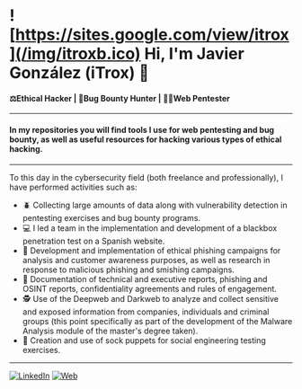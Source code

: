 # ![https://sites.google.com/view/itrox](/img/itroxb.ico) Hi, I'm Javier González (iTrox) 👋
#### ⚖️Ethical Hacker | 🐞Bug Bounty Hunter | 🧑‍💻Web Pentester

---

#### In my repositories you will find tools I use for web pentesting and bug bounty, as well as useful resources for hacking various types of ethical hacking.

---

To this day in the cybersecurity field (both freelance and professionally), I have performed activities such as:

- 🪲 Collecting large amounts of data along with vulnerability detection in pentesting exercises and bug bounty programs.
- 💻 I led a team in the implementation and development of a blackbox penetration test on a Spanish website.
- 📧 Development and implementation of ethical phishing campaigns for analysis and customer awareness purposes, as well as research in response to malicious phishing and smishing campaigns.
- 📝 Documentation of technical and executive reports, phishing and OSINT reports, confidentiality agreements and rules of engagement.
- 🕵️ Use of the Deepweb and Darkweb to analyze and collect sensitive and exposed information from companies, individuals and criminal groups (this point specifically as part of the development of the Malware Analysis module of the master's degree taken).
- 👤 Creation and use of sock puppets for social engineering testing exercises.


---

[![LinkedIn](https://img.shields.io/badge/LinkedIn-Javier_González-0077B5?style=for-the-badge&logo=linkedin&logoColor=white&labelColor=101010)](https://www.linkedin.com/in/javier-gonzalez-espinoza/)
[![Web](https://img.shields.io/badge/Website-iTrox.site-14a1f0?style=for-the-badge&logo=dev.to&logoColor=white&labelColor=101010)](https://sites.google.com/view/itrox/)
